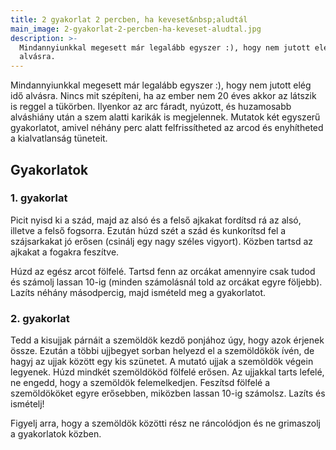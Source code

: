 ```yaml
---
title: 2 gyakorlat 2 percben, ha keveset&nbsp;aludtál
main_image: 2-gyakorlat-2-percben-ha-keveset-aludtal.jpg
description: >-
  Mindannyiunkkal megesett már legalább egyszer :), hogy nem jutott elég idő
  alvásra.
---
```


Mindannyiunkkal megesett már legalább egyszer :), hogy nem jutott elég idő
alvásra. Nincs mit szépíteni, ha az ember nem 20 éves akkor az látszik is reggel
a tükörben. Ilyenkor az arc fáradt, nyúzott, és huzamosabb alváshiány után a szem alatti karikák is megjelennek. Mutatok két egyszerű gyakorlatot, amivel néhány perc alatt
felfrissítheted az arcod és enyhítheted a kialvatlanság tüneteit.

## Gyakorlatok

### 1. gyakorlat

Picit nyisd ki a szád, majd az alsó és a felső ajkakat fordítsd rá az alsó,
illetve a felső fogsorra. Ezután húzd szét a szád és kunkorítsd fel a
szájsarkakat jó erősen (csinálj egy nagy széles vigyort). Közben tartsd az
ajkakat a fogakra feszítve.

Húzd az egész arcot fölfelé. Tartsd fenn az orcákat amennyire csak tudod és
számolj lassan 10-ig (minden számolásnál told az orcákat egyre följebb). Lazíts
néhány másodpercig, majd ismételd meg a gyakorlatot.

### 2. gyakorlat

Tedd a kisujjak párnáit a szemöldök kezdő ponjához úgy, hogy azok érjenek össze.
Ezután a többi ujjbegyet sorban helyezd el a szemöldökök ívén, de hagyj az ujjak
között egy kis szünetet. A mutató ujjak a szemöldök végein legyenek. Húzd
mindkét szemöldököd fölfelé erősen. Az ujjakkal tarts lefelé, ne engedd, hogy a
szemöldök felemelkedjen. Feszítsd fölfelé a szemöldököket egyre erősebben,
miközben lassan 10-ig számolsz. Lazíts és ismételj!

Figyelj arra, hogy a szemöldök közötti rész ne ráncolódjon és ne grimaszolj a
gyakorlatok közben.



